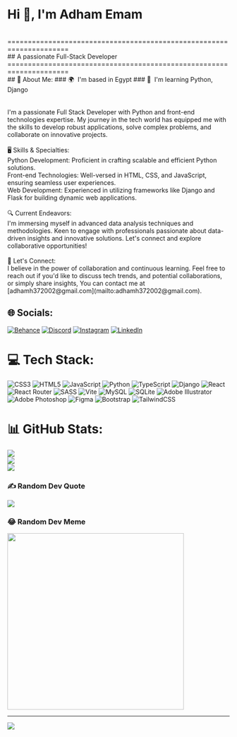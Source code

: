 # Hi 👋, I'm Adham Emam
<br>
===================================================================== <br>
## A passionate Full-Stack Developer
===================================================================== <br>
## 💫 About Me:
### 🌍  I'm based in Egypt
### 🧠  I'm learning Python, Django
<br><br><br>I'm a passionate Full Stack Developer with Python and front-end technologies expertise. My journey in the tech world has equipped me with the skills to develop robust applications, solve complex problems, and collaborate on innovative projects.<br><br>🖥️ Skills & Specialties:<br>Python Development: Proficient in crafting scalable and efficient Python solutions.<br>Front-end Technologies: Well-versed in HTML, CSS, and JavaScript, ensuring seamless user experiences.<br>Web Development: Experienced in utilizing frameworks like Django and Flask for building dynamic web applications.<br><br>🔍 Current Endeavors:<br>I'm immersing myself in advanced data analysis techniques and methodologies. Keen to engage with professionals passionate about data-driven insights and innovative solutions. Let's connect and explore collaborative opportunities!<br><br>📩 Let's Connect:<br>I believe in the power of collaboration and continuous learning. Feel free to reach out if you'd like to discuss tech trends, and potential collaborations, or simply share insights, You can contact me at [adhamh372002@gmail.com](mailto:adhamh372002@gmail.com).<br>


## 🌐 Socials:
[![Behance](https://img.shields.io/badge/Behance-1769ff?logo=behance&logoColor=white)](https://behance.net/adhamhossam37) [![Discord](https://img.shields.io/badge/Discord-%237289DA.svg?logo=discord&logoColor=white)](https://discord.gg/boundman#4888) [![Instagram](https://img.shields.io/badge/Instagram-%23E4405F.svg?logo=Instagram&logoColor=white)](https://instagram.com/http://www.instagram.com/adham_h_emam) [![LinkedIn](https://img.shields.io/badge/LinkedIn-%230077B5.svg?logo=linkedin&logoColor=white)](https://linkedin.com/in/https://www.linkedin.com/in/adham-emam-91935a229/) 

# 💻 Tech Stack:
![CSS3](https://img.shields.io/badge/css3-%231572B6.svg?style=for-the-badge&logo=css3&logoColor=white) ![HTML5](https://img.shields.io/badge/html5-%23E34F26.svg?style=for-the-badge&logo=html5&logoColor=white) ![JavaScript](https://img.shields.io/badge/javascript-%23323330.svg?style=for-the-badge&logo=javascript&logoColor=%23F7DF1E) ![Python](https://img.shields.io/badge/python-3670A0?style=for-the-badge&logo=python&logoColor=ffdd54) ![TypeScript](https://img.shields.io/badge/typescript-%23007ACC.svg?style=for-the-badge&logo=typescript&logoColor=white) ![Django](https://img.shields.io/badge/django-%23092E20.svg?style=for-the-badge&logo=django&logoColor=white) ![React](https://img.shields.io/badge/react-%2320232a.svg?style=for-the-badge&logo=react&logoColor=%2361DAFB) ![React Router](https://img.shields.io/badge/React_Router-CA4245?style=for-the-badge&logo=react-router&logoColor=white) ![SASS](https://img.shields.io/badge/SASS-hotpink.svg?style=for-the-badge&logo=SASS&logoColor=white) ![Vite](https://img.shields.io/badge/vite-%23646CFF.svg?style=for-the-badge&logo=vite&logoColor=white) ![MySQL](https://img.shields.io/badge/mysql-%2300000f.svg?style=for-the-badge&logo=mysql&logoColor=white) ![SQLite](https://img.shields.io/badge/sqlite-%2307405e.svg?style=for-the-badge&logo=sqlite&logoColor=white) ![Adobe Illustrator](https://img.shields.io/badge/adobe%20illustrator-%23FF9A00.svg?style=for-the-badge&logo=adobe%20illustrator&logoColor=white) ![Adobe Photoshop](https://img.shields.io/badge/adobe%20photoshop-%2331A8FF.svg?style=for-the-badge&logo=adobe%20photoshop&logoColor=white) ![Figma](https://img.shields.io/badge/figma-%23F24E1E.svg?style=for-the-badge&logo=figma&logoColor=white) ![Bootstrap](https://img.shields.io/badge/bootstrap-%238511FA.svg?style=for-the-badge&logo=bootstrap&logoColor=white) ![TailwindCSS](https://img.shields.io/badge/tailwindcss-%2338B2AC.svg?style=for-the-badge&logo=tailwind-css&logoColor=white)
# 📊 GitHub Stats:
![](https://github-readme-stats.vercel.app/api?username=Adham-Emam&theme=tokyonight&hide_border=true&include_all_commits=true&count_private=true)<br/>
![](https://github-readme-streak-stats.herokuapp.com/?user=Adham-Emam&theme=tokyonight&hide_border=true)<br/>
![](https://github-readme-stats.vercel.app/api/top-langs/?username=Adham-Emam&theme=tokyonight&hide_border=true&include_all_commits=true&count_private=true&layout=compact)

### ✍️ Random Dev Quote
![](https://quotes-github-readme.vercel.app/api?type=horizontal&theme=radical)

### 😂 Random Dev Meme
<img src='https://randommeme-five.vercel.app/' style="height: 400px;"/>

---
[![](https://visitcount.itsvg.in/api?id=Adham-Emam&icon=5&color=2)](https://visitcount.itsvg.in)

<!-- Proudly created with GPRM ( https://gprm.itsvg.in ) -->
